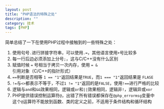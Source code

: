 ```yaml
---
layout: post
title: "PHP语法的特殊之处"
description: ""
category: 技术
tags: [PHP]
---
```


简单总结了一下在使用PHP过程中接触到的一些特殊之处：

1. 使用句号`.`进行拼接字符串，可以使用`.=`，其他语言使用`+`号比较多 
2. 每一行后边必须添加上分号`;`，这与C/C++没有什么区别
3. 赋值时候 `=` 号相当于拷贝一次内存，使用 `= &` 引用对象（C/C++的指针形式）
4. `==`判断是否相等 `1 == "1"`返回结果是`TRUE`，而`1 === "1"`返回结果是 `FLASE`
5. `!=`与`<>`都表示不等于，不过`1 != "1"`返回的是`FALSE`，使用`!==`进行严格的比较
6. 逻辑与`and`和`&&`效果相同，逻辑或`or`和`||`效果相同，逻辑非`!`，逻辑异或`xor`
7. PHP提供错误控制运算符`@`，出错了所有错误都保存在`@php_errormsg`变量中
  这个`@`运算符不能放到函数、类的定义之前，不适用于条件结构和循环结构



